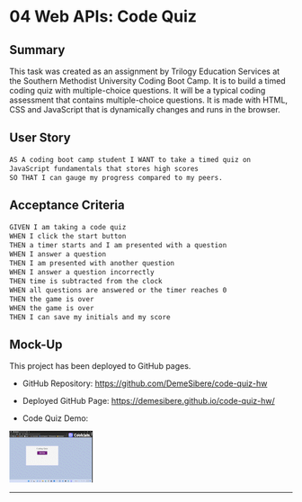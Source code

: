 # 04 Web APIs: Code Quiz

## Summary

This task was created as an assignment by Trilogy Education Services at the 
Southern Methodist University Coding Boot Camp. It is to build a timed coding quiz with multiple-choice
questions. It will be a typical coding assessment that contains multiple-choice questions. 
It is made with HTML, CSS and JavaScript that is dynamically changes and runs in the browser.


## User Story

```
AS A coding boot camp student I WANT to take a timed quiz on JavaScript fundamentals that stores high scores
SO THAT I can gauge my progress compared to my peers.
```

## Acceptance Criteria

```
GIVEN I am taking a code quiz
WHEN I click the start button
THEN a timer starts and I am presented with a question
WHEN I answer a question
THEN I am presented with another question
WHEN I answer a question incorrectly
THEN time is subtracted from the clock
WHEN all questions are answered or the timer reaches 0
THEN the game is over
WHEN the game is over
THEN I can save my initials and my score
```

## Mock-Up


This project has been deployed to GitHub pages.

* GitHub Repository:
   https://github.com/DemeSibere/code-quiz-hw

* Deployed GitHub Page:
   https://demesibere.github.io/code-quiz-hw/

* Code Quiz Demo:

![A user clicks through an interactive coding quiz, then enters initials to save the high score before clearing and starting over.](./Homework-4/codedemo.gif)


---